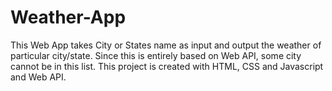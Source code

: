 # Weather-App
This Web App takes City or States name as input and output the weather of particular city/state. Since this is entirely based on  Web API, some city cannot be in this list. This project is created with HTML, CSS and Javascript and Web API. 
